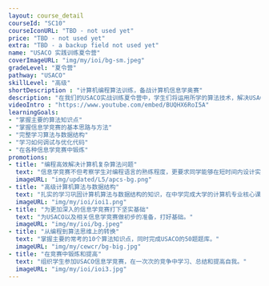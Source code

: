 ```yaml
---
layout: course_detail
courseId: "SC10"
courseIconURL: "TBD - not used yet"
price: "TBD - not used yet"
extra: "TBD - a backup field not used yet"
name: "USACO 实践训练夏令营"
coverImageURL: "img/my/ioi/bg-sm.jpeg"
gradeLevel: "夏令营"
pathway: "USACO"
skillLevel: "高级"
shortDescription : "计算机编程算法训练，备战计算机信息学奥赛"
description: "在我们的USACO实战训练夏令营中，学生们将运用所学的算法技术，解决USACO的实际问题，更好地提高解决问题的能力。课程主要包含竞赛常考的10个算法知识点，把题目按照知识点分类，让同学进行锻炼。完成该课程后，同学基本上可以开始准备进行USACO Bronze级别的专项锻炼。"
videoIntro : "https://www.youtube.com/embed/BUQHX6RoI5A"
learningGoals:
- "掌握主要的算法知识点"
- "掌握信息学竞赛的基本思路与方法"
- "完整学习算法与数据结构"
- "学习如何调试与优化代码"
- "在各种信息学竞赛中锻炼"
promotions:
- title: "编程高效解决计算机复杂算法问题"
  text: "信息学竞赛不但考察学生对编程语言的熟练程度，更要求同学能够在短时间内设计实现解决复杂计算机算法为题的能力。"
  imageURL: "img/updated/L5/apcs-bg.png"
- title: "高级计算机算法与数据结构"
  text: "扎实的学习巩固计算机算法与数据结构的知识，在中学完成大学的计算机专业核心课程。"
  imageURL: "img/my/ioi/ioi1.png"
- title: "为更加深入的信息学竞赛打下坚实基础"
  text: "为USACO以及相关信息学竞赛做初步的准备，打好基础。"
  imageURL: "img/my/ioi/bg.jpeg"
- title: "从编程到算法思维上的转换"
  text: "掌握主要的常考的10个算法知识点，同时完成USACO的50题题库。"
  imageURL: "img/my/cewcr/bg-big.jpg"
- title: "在竞赛中锻炼和提高"
  text: "组织学生参加USACO信息学竞赛，在一次次的竞争中学习、总结和提高自我。"
  imageURL: "img/my/ioi/ioi3.jpg"
---
```

